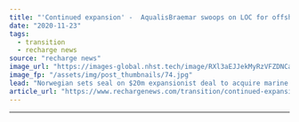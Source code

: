 ```yaml
---
title: "'Continued expansion' -  AqualisBraemar swoops on LOC for offshore renewables growth"
date: "2020-11-23"
tags: 
  - transition
  - recharge news
source: "recharge news"
image_url: "https://images-global.nhst.tech/image/RXl3aEJJekMyRzVFZDNCaXp4cGNNa1A2eERlTUl4WmRld0FzL2hHQ3JiND0=/nhst/binary/4dc1a6a2d0cbaf483be93a4b8f587d1d"
image_fp: "/assets/img/post_thumbnails/74.jpg"
lead: "Norwegian sets seal on $20m expansionist deal to acquire marine engineering group with 'strong and highly complementary footprint in same industries'"
article_url: "https://www.rechargenews.com/transition/continued-expansion-aqualisbraemar-swoops-on-loc-for-offshore-renewables-growth/2-1-917517"
---
```


---
